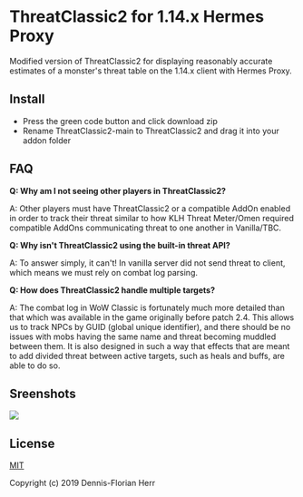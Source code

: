 # ThreatClassic2 for 1.14.x Hermes Proxy
Modified version of ThreatClassic2 for displaying reasonably accurate estimates of a monster's threat table on the 1.14.x client with Hermes Proxy.


## Install
 - Press the green code button and click download zip
 - Rename ThreatClassic2-main to ThreatClassic2 and drag it into your addon folder

## FAQ

**Q: Why am I not seeing other players in ThreatClassic2?**
 
A: Other players must have ThreatClassic2 or a compatible AddOn enabled in order to track their threat similar to how KLH Threat Meter/Omen required compatible AddOns communicating threat to one another in Vanilla/TBC.

**Q: Why isn't ThreatClassic2 using the built-in threat API?**

A: To answer simply, it can't! In vanilla server did not send threat to client, which means we must rely on combat log parsing.

**Q: How does ThreatClassic2 handle multiple targets?**

A: The combat log in WoW Classic is fortunately much more detailed than that which was available in the game originally before patch 2.4. This allows us to track NPCs by GUID (global unique identifier), and there should be no issues with mobs having the same name and threat becoming muddled between them. It is also designed in such a way that effects that are meant to add divided threat between active targets, such as heals and buffs, are able to do so.

## Sreenshots
<img src="https://i.imgur.com/7ipFacm.png">

## License

[MIT](license/ThreatClassic2)

Copyright (c) 2019 Dennis-Florian Herr
